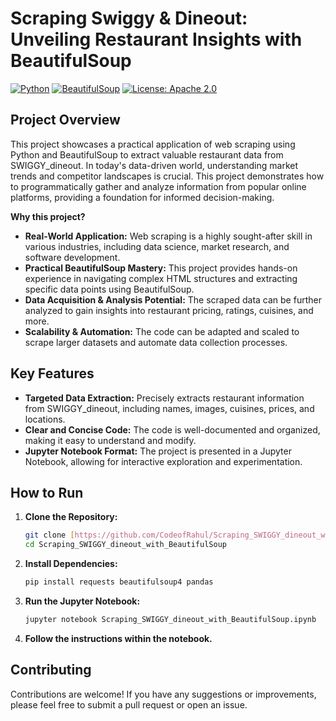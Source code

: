 # Scraping Swiggy & Dineout: Unveiling Restaurant Insights with BeautifulSoup

[![Python](https://img.shields.io/badge/Python-3.x-blue.svg)](https://www.python.org/)
[![BeautifulSoup](https://img.shields.io/badge/BeautifulSoup-4-green.svg)](https://www.crummy.com/software/BeautifulSoup/bs4/doc/)
[![License: Apache 2.0](https://img.shields.io/badge/License-Apache%202.0-blue.svg)](https://opensource.org/licenses/Apache-2.0)

## Project Overview

This project showcases a practical application of web scraping using Python and BeautifulSoup to extract valuable restaurant data from SWIGGY_dineout. In today's data-driven world, understanding market trends and competitor landscapes is crucial. This project demonstrates how to programmatically gather and analyze information from popular online platforms, providing a foundation for informed decision-making.

**Why this project?**

* **Real-World Application:** Web scraping is a highly sought-after skill in various industries, including data science, market research, and software development.
* **Practical BeautifulSoup Mastery:** This project provides hands-on experience in navigating complex HTML structures and extracting specific data points using BeautifulSoup.
* **Data Acquisition & Analysis Potential:** The scraped data can be further analyzed to gain insights into restaurant pricing, ratings, cuisines, and more.
* **Scalability & Automation:** The code can be adapted and scaled to scrape larger datasets and automate data collection processes.

## Key Features

* **Targeted Data Extraction:** Precisely extracts restaurant information from SWIGGY_dineout, including names, images, cuisines, prices, and locations.
* **Clear and Concise Code:** The code is well-documented and organized, making it easy to understand and modify.
* **Jupyter Notebook Format:** The project is presented in a Jupyter Notebook, allowing for interactive exploration and experimentation.

## How to Run

1.  **Clone the Repository:**
    ```bash
    git clone [https://github.com/CodeofRahul/Scraping_SWIGGY_dineout_with_BeautifulSoup.git](https://www.google.com/search?q=https://github.com/CodeofRahul/Scraping_SWIGGY_dineout_with_BeautifulSoup.git)
    cd Scraping_SWIGGY_dineout_with_BeautifulSoup
    ```
2.  **Install Dependencies:**
    ```bash
    pip install requests beautifulsoup4 pandas
    ```
  
3.  **Run the Jupyter Notebook:**
    ```bash
    jupyter notebook Scraping_SWIGGY_dineout_with_BeautifulSoup.ipynb
    ```
4.  **Follow the instructions within the notebook.**

## Contributing

Contributions are welcome! If you have any suggestions or improvements, please feel free to submit a pull request or open an issue.
